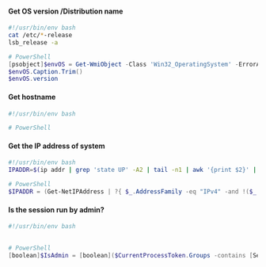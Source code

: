 #### Get OS version /Distribution name

```bash
#!/usr/bin/env bash
cat /etc/*-release
lsb_release -a
```

```powershell
# PowerShell
[psobject]$envOS = Get-WmiObject -Class 'Win32_OperatingSystem' -ErrorAction 'SilentlyContinue'
$envOS.Caption.Trim()
$envOS.version
```

#### Get hostname

```bash
#!/usr/bin/env bash
```

```powershell
# PowerShell

```


#### Get the IP address of system

```bash
#!/usr/bin/env bash
IPADDR=$(ip addr | grep 'state UP' -A2 | tail -n1 | awk '{print $2}' | cut -f1 
```

```powershell
# PowerShell
$IPADDR = (Get-NetIPAddress | ?{ $_.AddressFamily -eq "IPv4" -and !($_.IPAddress -match "169") -and !($_.IPaddress -match "127") } | Select-Object -First 1).IPAddress
```

#### Is the session run by admin?

```bash
#!/usr/bin/env bash
 
```

```powershell
# PowerShell
[boolean]$IsAdmin = [boolean]($CurrentProcessToken.Groups -contains [Security.Principal.SecurityIdentifier]'S-1-5-32-544')
```


